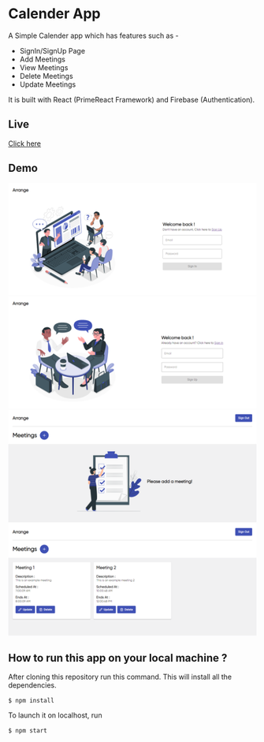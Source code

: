 # Calender App

A Simple Calender app which has features such as -

- SignIn/SignUp Page
- Add Meetings
- View Meetings
- Delete Meetings
- Update Meetings

It is built with React (PrimeReact Framework) and Firebase (Authentication).

## Live

[Click here](https://JJJ4032002.github.io/CalenderApp)

## Demo

![Demo1](./Demo/Demo1.png)
![Demo2](./Demo/Demo2.png)
![Demo3](./Demo/Demo3.png)
![Demo4](./Demo/Demo4.png)

## How to run this app on your local machine ?

After cloning this repository run this command. This will install all the dependencies.

```
$ npm install
```

To launch it on localhost, run

```
$ npm start
```
